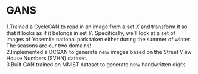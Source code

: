 # GANS
1.Trained a CycleGAN to read in an image from a set $X$ and transform it so that it looks as if it belongs in set $Y$. Specifically, we'll look at a set of images of Yosemite national park taken either during the summer of winter. The seasons are our two domains!                
2.Implemented a DCGAN to generate new images based on the Street View House Numbers (SVHN) dataset.                        
3.Built GAN trained on MNIST dataset to generate new handwritten digits
